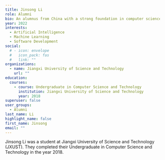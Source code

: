 ```yaml
---
title: Jinsong Li
role: Alumni
bio: An alumnus from China with a strong foundation in computer science and technology.
year: 2022
interests:
  - Artificial Intelligence
  - Machine Learning
  - Software Development
social:
  # - icon: envelope
  #   icon_pack: fas
  #   link: ""
organizations:
  - name: Jiangxi University of Science and Technology
    url: ""
education:
  courses:
    - course: Undergraduate in Computer Science and Technology
      institution: Jiangxi University of Science and Technology
      year: 2018
superuser: false
user_groups:
  - Alumni
last_name: Li
highlight_name: false
first_name: Jinsong
email: ""
---
```

Jinsong Li was a student at Jiangxi University of Science and Technology (JXUST). They completed their Undergraduate in Computer Science and Technology in the year 2018.
